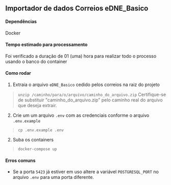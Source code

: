 ## Importador de dados Correios eDNE_Basico

#### Dependências
 Docker

#### Tempo estimado para processamento
 Foi verificado a duração de 01 (uma) hora para realizar todo o processo usando o banco do container

#### Como rodar
1) Extraia o arquivo `eDNE_Basico` cedido pelos correios na raiz do projeto
>`unzip /caminho/para/o/arquivo/caminho_do_arquivo.zip`
Certifique-se de substituir "caminho_do_arquivo.zip" pelo caminho real do arquivo que deseja extrair.

2) Crie um um arquivo `.env` com as credenciais conforme o arquivo `.env.example`
>`cp .env.example .env`

2) Suba os containers
>`docker-compose up`

#### Erros comuns
- Se a porta `5423` já estiver em uso altere a variável `POSTGRESQL_PORT` no arquivo `.env` para uma porta diferente.
